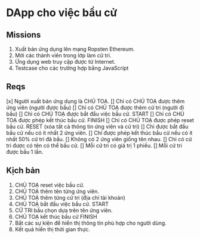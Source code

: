 DApp cho việc bầu cử
===

Missions
---

1. Xuất bản ứng dụng lên mạng Ropsten Ethereum.
2. Mời các thành viên trong lớp làm cử tri.
3. Ứng dụng web truy cập được từ Internet.
4. Testcase cho các trường hợp bằng JavaScript

Reqs
---

[x] Người xuất bản ứng dụng là CHỦ TOẠ.
[] Chỉ có CHỦ TOẠ được thêm ứng viên (người được bầu)
[] Chỉ có CHỦ TOẠ được thêm cử tri (người đi bầu)
[] Chỉ có CHỦ TOẠ được bắt đầu việc bầu cử. START
[] Chỉ có CHỦ TOẠ được phép kết thúc bầu cử. FINISH
[] Chỉ có CHỦ TOẠ được phép reset bầu cử. RESET (xóa tất cả thông tin ứng viên và cử tri)
[] Chỉ được bắt đầu bầu cử nếu có ít nhất 2 ứng viên.
[] Chỉ được phép kết thúc bầu cử nếu có ít nhất 50% cử tri đã bầu.
[] Không có 2 ứng viên giống tên nhau.
[] Chỉ có cử tri được có tên có thể bầu cử.
[] Mỗi cử tri có giá trị 1 phiếu.
[] Mỗi cử tri được bầu 1 lần.

Kịch bản
---

1. CHỦ TOẠ reset việc bầu cử.
2. CHỦ TOẠ thêm tên từng ứng viên.
3. CHỦ TOẠ thêm từng cử tri (địa chỉ tài khoản)
4. CHỦ TOẠ bắt đầu việc bầu cử. START
5. CỬ TRI bầu chọn dựa trên tên ứng viên.
6. CHỦ TOẠ kết thúc bầu cử FINISH
7. Bắt các sự kiện để hiển thị thông tin phù hợp cho người dùng.
8. Kết quả hiển thị thời gian thực.

